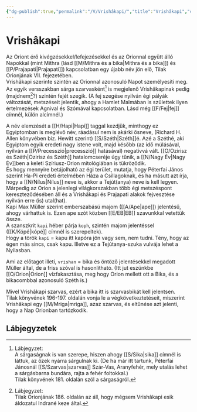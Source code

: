 ```yaml
---
{"dg-publish":true,"permalink":"/V/Vrishâkapi/","title":"Vrishâkapi","created":"2023-11-07T10:11","updated":"2024-10-26T00:50"}
---
```



# Vrishâkapi

Az Oriont érő kivégzésekkel/lefejezésekkel és az Orionnal együtt álló Napokkal (mint Mithra (lásd [[M/Mithra és a bika\|Mithra és a bika]]) és [[P/Prajapati\|Prajapati]]) kapcsolatban egy újabb név jön elő, Tilak Orionjának VII. fejezetében.  
Vrishâkapi szerinte szintén az Orionnal azonosuló Napot személyesíti meg. Az egyik versszakban sárga szarvasként[^1] is megjelenő Vrishâkapinak pedig (majdnem[^2]?) szintén fejét szegik. (A fej szegése nyilván égi pályák változását, metszéseit jelentik, ahogy a Hamlet Malmában is születtek ilyen értelmezések Agnival és Szómával kapcsolatban. Lásd még [[F/Fej\|fej]] címnél, külön alcímnél.)  

A név elemzését a [[H/Hapi\|Hapi]] taggal kezdjük, minthogy ez Egyiptomban is meglévő név, ráadásul nem is akárki ősneve, (Richard H. Allen könyvében biz. Hewitt szerint) [[S/Széth\|Széth]]é. Azé a Széthé, aki Egyiptom egyik eredeti nagy istene volt, majd később (az idő múlásával, nyilván a [[P/Precesszió\|precesszió]] hatásával) negatívvá vált. [[O/Ozirisz és Széth\|Ozirisz és Széth]] hatalomcseréje úgy tűnik, a [[N/Nagy Év\|Nagy Év]]ben a keleti Szíriusz-Orion mitológiában is tükröződik.  
És hogy mennyire betájolható az égi terület, mutatja, hogy Péterfai János szerint Ha-Pi eredeti értelmében Háza a Csillagoknak, és ha másutt azt írja, hogy a [[N/Nílus\|Nílus]] neve is, akkor a Tejút(anya) neve is kell legyen. Márpedig az Orion a jelenlegi világkorszakban több égi metszéspont kereszteződésében áll és a Vrishâkapi és Prajapati alakok fejvesztése nyilván erre (is) utal(hat).  
Kapi Max Müller szerint emberszabású majom ([[A/Ape\|ape]]) jelentésű, ahogy várhattuk is. Ezen ape szót közben [[E/EB\|EB]] szavunkkal vetettük össze.  
A szanszkrit `kapi` héber párja `koph`, szintén majom jelentéssel ([[K/Kópé\|kópé]] címnél is szerepeltek).  
Hogy a török `kapi` = kapu itt kapóra jön vagy sem, nem tudni. Tény, hogy az égen más sincs, csak kapu. Illetve ez a Tejútanya-szuka vulvája lehet a Nyilasban.  

Ami az előtagot illeti, `vrishan` = bika és öntöző jelentésekkel megadott Müller által, de a friss szóval is hasonlítható. (Itt jut eszünkbe [[O/Orion\|Orion]] vízfakasztása, meg hogy Orion mellett ott a Bika, és a bikacombbal azonosuló Széth is.)  

Mivel Vrishâkapi szarvas, ezért a bika itt is szarvasbikát kell jelentsen.  
Tilak könyvének 196-197. oldalán vonja le a végkövetkeztetéseit, miszerint Vrishâkapi egy [[M/Mriga\|mriga]], azaz szarvas, és eltűnése azt jelenti, hogy a Nap Orionban tartózkodik.  

## Lábjegyzetek

[^1]: Lábjegyzet:  
A sárgaságnak is van szerepe, hiszen ahogy [[S/Sika\|sika]] címnél is láttuk, az őzek nyárra sárgulnak ki. (De ha már itt tartunk, Péterfai Jánosnál [[S/Szarvas\|szarvas]] Szár-Vas, Aranyfehér, mely utalás lehet a sárgásbarna bundára, rajta a fehér foltokkal.)  
Tilak könyvének 181. oldalán szól a sárgaságról.  

[^2]: Lábjegyzet:  
Tilak Orionjának 186. oldalán az áll, hogy mégsem Vrishâkapi esik áldozatul Indrané keze által.  